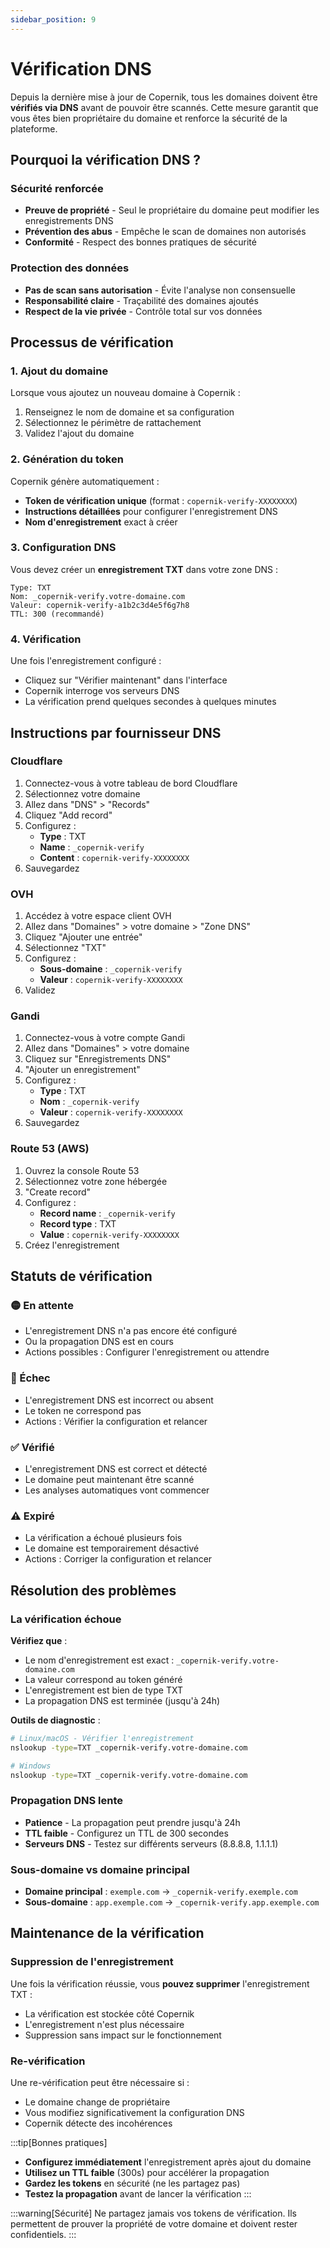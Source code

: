 ```yaml
---
sidebar_position: 9
---
```


# Vérification DNS

Depuis la dernière mise à jour de Copernik, tous les domaines doivent être **vérifiés via DNS** avant de pouvoir être scannés. Cette mesure garantit que vous êtes bien propriétaire du domaine et renforce la sécurité de la plateforme.

## Pourquoi la vérification DNS ?

### Sécurité renforcée
- **Preuve de propriété** - Seul le propriétaire du domaine peut modifier les enregistrements DNS
- **Prévention des abus** - Empêche le scan de domaines non autorisés
- **Conformité** - Respect des bonnes pratiques de sécurité

### Protection des données
- **Pas de scan sans autorisation** - Évite l'analyse non consensuelle
- **Responsabilité claire** - Traçabilité des domaines ajoutés
- **Respect de la vie privée** - Contrôle total sur vos données

## Processus de vérification

### 1. Ajout du domaine
Lorsque vous ajoutez un nouveau domaine à Copernik :
1. Renseignez le nom de domaine et sa configuration
2. Sélectionnez le périmètre de rattachement
3. Validez l'ajout du domaine

### 2. Génération du token
Copernik génère automatiquement :
- **Token de vérification unique** (format : `copernik-verify-XXXXXXXX`)
- **Instructions détaillées** pour configurer l'enregistrement DNS
- **Nom d'enregistrement** exact à créer

### 3. Configuration DNS
Vous devez créer un **enregistrement TXT** dans votre zone DNS :

```
Type: TXT
Nom: _copernik-verify.votre-domaine.com
Valeur: copernik-verify-a1b2c3d4e5f6g7h8
TTL: 300 (recommandé)
```

### 4. Vérification
Une fois l'enregistrement configuré :
- Cliquez sur "Vérifier maintenant" dans l'interface
- Copernik interroge vos serveurs DNS
- La vérification prend quelques secondes à quelques minutes

## Instructions par fournisseur DNS

### Cloudflare
1. Connectez-vous à votre tableau de bord Cloudflare
2. Sélectionnez votre domaine
3. Allez dans "DNS" > "Records"
4. Cliquez "Add record"
5. Configurez :
   - **Type** : TXT
   - **Name** : `_copernik-verify`
   - **Content** : `copernik-verify-XXXXXXXX`
6. Sauvegardez

### OVH
1. Accédez à votre espace client OVH
2. Allez dans "Domaines" > votre domaine > "Zone DNS"
3. Cliquez "Ajouter une entrée"
4. Sélectionnez "TXT"
5. Configurez :
   - **Sous-domaine** : `_copernik-verify`
   - **Valeur** : `copernik-verify-XXXXXXXX`
6. Validez

### Gandi
1. Connectez-vous à votre compte Gandi
2. Allez dans "Domaines" > votre domaine
3. Cliquez sur "Enregistrements DNS"
4. "Ajouter un enregistrement"
5. Configurez :
   - **Type** : TXT
   - **Nom** : `_copernik-verify`
   - **Valeur** : `copernik-verify-XXXXXXXX`
6. Sauvegardez

### Route 53 (AWS)
1. Ouvrez la console Route 53
2. Sélectionnez votre zone hébergée
3. "Create record"
4. Configurez :
   - **Record name** : `_copernik-verify`
   - **Record type** : TXT
   - **Value** : `copernik-verify-XXXXXXXX`
5. Créez l'enregistrement

## Statuts de vérification

### 🟡 En attente
- L'enregistrement DNS n'a pas encore été configuré
- Ou la propagation DNS est en cours
- Actions possibles : Configurer l'enregistrement ou attendre

### 🔴 Échec
- L'enregistrement DNS est incorrect ou absent
- Le token ne correspond pas
- Actions : Vérifier la configuration et relancer

### ✅ Vérifié
- L'enregistrement DNS est correct et détecté
- Le domaine peut maintenant être scanné
- Les analyses automatiques vont commencer

### ⚠️ Expiré
- La vérification a échoué plusieurs fois
- Le domaine est temporairement désactivé
- Actions : Corriger la configuration et relancer

## Résolution des problèmes

### La vérification échoue
**Vérifiez que** :
- Le nom d'enregistrement est exact : `_copernik-verify.votre-domaine.com`
- La valeur correspond au token généré
- L'enregistrement est bien de type TXT
- La propagation DNS est terminée (jusqu'à 24h)

**Outils de diagnostic** :
```bash
# Linux/macOS - Vérifier l'enregistrement
nslookup -type=TXT _copernik-verify.votre-domaine.com

# Windows
nslookup -type=TXT _copernik-verify.votre-domaine.com
```

### Propagation DNS lente
- **Patience** - La propagation peut prendre jusqu'à 24h
- **TTL faible** - Configurez un TTL de 300 secondes
- **Serveurs DNS** - Testez sur différents serveurs (8.8.8.8, 1.1.1.1)

### Sous-domaine vs domaine principal
- **Domaine principal** : `exemple.com` → `_copernik-verify.exemple.com`
- **Sous-domaine** : `app.exemple.com` → `_copernik-verify.app.exemple.com`

## Maintenance de la vérification

### Suppression de l'enregistrement
Une fois la vérification réussie, vous **pouvez supprimer** l'enregistrement TXT :
- La vérification est stockée côté Copernik
- L'enregistrement n'est plus nécessaire
- Suppression sans impact sur le fonctionnement

### Re-vérification
Une re-vérification peut être nécessaire si :
- Le domaine change de propriétaire
- Vous modifiez significativement la configuration DNS
- Copernik détecte des incohérences

:::tip[Bonnes pratiques]
- **Configurez immédiatement** l'enregistrement après ajout du domaine
- **Utilisez un TTL faible** (300s) pour accélérer la propagation
- **Gardez les tokens** en sécurité (ne les partagez pas)
- **Testez la propagation** avant de lancer la vérification
:::

:::warning[Sécurité]
Ne partagez jamais vos tokens de vérification. Ils permettent de prouver la propriété de votre domaine et doivent rester confidentiels.
:::